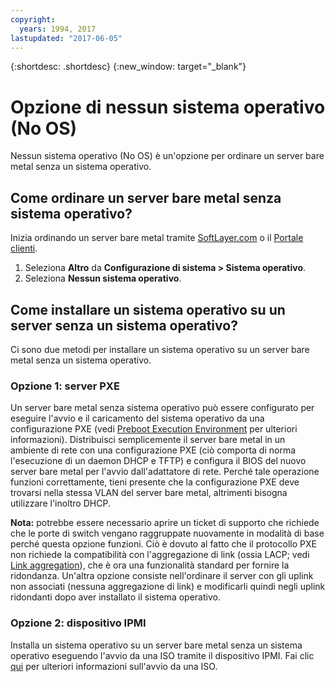 ```yaml
---
copyright:
  years: 1994, 2017
lastupdated: "2017-06-05"
---
```


{:shortdesc: .shortdesc}
{:new_window: target="_blank"}

# Opzione di nessun sistema operativo (No OS) 

Nessun sistema operativo (No OS) è un'opzione per ordinare un server bare metal senza un sistema operativo.

## Come ordinare un server bare metal senza sistema operativo?

Inizia ordinando un server bare metal tramite [SoftLayer.com](softlayer.com) o il [Portale clienti](https://control.softlayer.com).

1. Seleziona **Altro** da **Configurazione di sistema > Sistema operativo**.
2. Seleziona **Nessun sistema operativo**.

## Come installare un sistema operativo su un server senza un sistema operativo?

Ci sono due metodi per installare un sistema operativo su un server bare metal senza un sistema operativo.

### Opzione 1: server PXE

Un server bare metal senza sistema operativo può essere configurato per eseguire l'avvio e il caricamento del sistema operativo da una configurazione PXE (vedi [Preboot Execution Environment](http://en.wikipedia.org/wiki/Preboot_Execution_Environment) per ulteriori informazioni). Distribuisci semplicemente il server bare metal in un ambiente di rete con una configurazione PXE (ciò comporta di norma l'esecuzione di un daemon DHCP e TFTP) e configura il BIOS del nuovo server bare metal per l'avvio dall'adattatore di rete. Perché tale operazione funzioni correttamente, tieni presente che la configurazione PXE deve trovarsi nella stessa VLAN del server bare metal, altrimenti bisogna utilizzare l'inoltro DHCP.

**Nota:** potrebbe essere necessario aprire un ticket di supporto che richiede che le porte di switch vengano raggruppate nuovamente in modalità di base perché questa opzione funzioni. Ciò è dovuto al fatto che il protocollo PXE non richiede la compatibilità con l'aggregazione di link (ossia LACP; vedi [Link aggregation](http://en.wikipedia.org/wiki/Link_aggregation)), che è ora una funzionalità standard per fornire la ridondanza. Un'altra opzione consiste nell'ordinare il server con gli uplink non associati (nessuna aggregazione di link) e modificarli quindi negli uplink ridondanti dopo aver installato il sistema operativo.

### Opzione 2: dispositivo IPMI

Installa un sistema operativo su un server bare metal senza un sistema operativo eseguendo l'avvio da una ISO tramite il dispositivo IPMI. Fai clic [qui](mount-iso-bare-metal-server.html) per ulteriori informazioni sull'avvio da una ISO.

